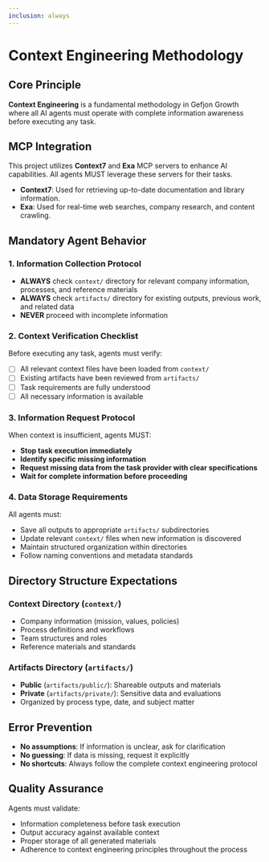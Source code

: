 ```yaml
---
inclusion: always
---
```


# Context Engineering Methodology

## Core Principle
**Context Engineering** is a fundamental methodology in Gefjon Growth where all AI agents must operate with complete information awareness before executing any task.

## MCP Integration
This project utilizes **Context7** and **Exa** MCP servers to enhance AI capabilities. All agents MUST leverage these servers for their tasks.
- **Context7**: Used for retrieving up-to-date documentation and library information.
- **Exa**: Used for real-time web searches, company research, and content crawling.

## Mandatory Agent Behavior

### 1. Information Collection Protocol
- **ALWAYS** check `context/` directory for relevant company information, processes, and reference materials
- **ALWAYS** check `artifacts/` directory for existing outputs, previous work, and related data
- **NEVER** proceed with incomplete information

### 2. Context Verification Checklist
Before executing any task, agents must verify:
- [ ] All relevant context files have been loaded from `context/`
- [ ] Existing artifacts have been reviewed from `artifacts/`
- [ ] Task requirements are fully understood
- [ ] All necessary information is available

### 3. Information Request Protocol
When context is insufficient, agents MUST:
- **Stop task execution immediately**
- **Identify specific missing information**
- **Request missing data from the task provider with clear specifications**
- **Wait for complete information before proceeding**

### 4. Data Storage Requirements
All agents must:
- Save all outputs to appropriate `artifacts/` subdirectories
- Update relevant `context/` files when new information is discovered
- Maintain structured organization within directories
- Follow naming conventions and metadata standards

## Directory Structure Expectations

### Context Directory (`context/`)
- Company information (mission, values, policies)
- Process definitions and workflows
- Team structures and roles
- Reference materials and standards

### Artifacts Directory (`artifacts/`)
- **Public** (`artifacts/public/`): Shareable outputs and materials
- **Private** (`artifacts/private/`): Sensitive data and evaluations
- Organized by process type, date, and subject matter

## Error Prevention
- **No assumptions**: If information is unclear, ask for clarification
- **No guessing**: If data is missing, request it explicitly
- **No shortcuts**: Always follow the complete context engineering protocol

## Quality Assurance
Agents must validate:
- Information completeness before task execution
- Output accuracy against available context
- Proper storage of all generated materials
- Adherence to context engineering principles throughout the process
